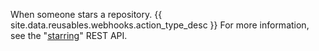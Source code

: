 When someone stars a repository. {{ site.data.reusables.webhooks.action_type_desc }} For more information, see the "[starring](/v3/activity/starring/)" REST API.